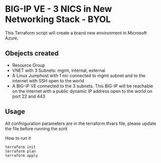# BIG-IP VE - 3 NICS in New Networking Stack - BYOL
This Terraform script will create a brand new environment in Microsoft Azure.

## Obejects created
- Resource Group
- VNET with 3 Subnets: mgmt, internal, external
- A Linux Jumphost with 1 nic connected to mgmt subnet and to the internet with SSH open to the world
- A BIG-IP VE connected to the 3 subnets. This BIG-IP will be reachable on the internet with a public dynamic IP address open to the world on port 22 and 443

## Usage

All confniguration parameters are in the terraform.tfvars file, please update the file before running the scrit

How to run it

```
terraform init
terraform plan
terraform apply
```


